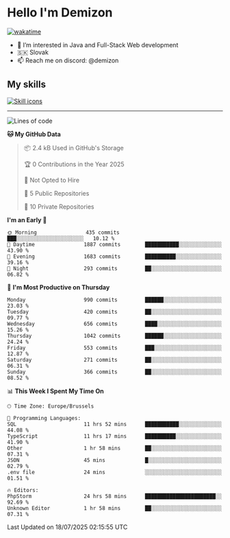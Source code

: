 # Hello I'm Demizon
[![wakatime](https://wakatime.com/badge/user/6ad1949f-d6d7-44f9-9eee-c35e54cc499b.svg)](https://wakatime.com/@6ad1949f-d6d7-44f9-9eee-c35e54cc499b)
- 👀 I’m interested in Java and Full-Stack Web development
- 🇸🇰 Slovak
- 📫 Reach me on discord: @demizon

## My skills
[![Skill icons](https://skillicons.dev/icons?i=java,js,ts,html,css,react,nextjs,tailwind,supabase,py,git,docker,linux,mysql,postgres,mongo&theme=dark)](https://github.com/Demizon3433)

---

<!--START_SECTION:waka-->
![Lines of code](https://img.shields.io/badge/From%20Hello%20World%20I%27ve%20Written-1.3%20million%20lines%20of%20code-blue)

**🐱 My GitHub Data** 

> 📦 2.4 kB Used in GitHub's Storage 
 > 
> 🏆 0 Contributions in the Year 2025
 > 
> 🚫 Not Opted to Hire
 > 
> 📜 5 Public Repositories 
 > 
> 🔑 10 Private Repositories 
 > 
**I'm an Early 🐤** 

```text
🌞 Morning                435 commits         ███░░░░░░░░░░░░░░░░░░░░░░   10.12 % 
🌆 Daytime                1887 commits        ███████████░░░░░░░░░░░░░░   43.90 % 
🌃 Evening                1683 commits        ██████████░░░░░░░░░░░░░░░   39.16 % 
🌙 Night                  293 commits         ██░░░░░░░░░░░░░░░░░░░░░░░   06.82 % 
```
📅 **I'm Most Productive on Thursday** 

```text
Monday                   990 commits         ██████░░░░░░░░░░░░░░░░░░░   23.03 % 
Tuesday                  420 commits         ██░░░░░░░░░░░░░░░░░░░░░░░   09.77 % 
Wednesday                656 commits         ████░░░░░░░░░░░░░░░░░░░░░   15.26 % 
Thursday                 1042 commits        ██████░░░░░░░░░░░░░░░░░░░   24.24 % 
Friday                   553 commits         ███░░░░░░░░░░░░░░░░░░░░░░   12.87 % 
Saturday                 271 commits         ██░░░░░░░░░░░░░░░░░░░░░░░   06.31 % 
Sunday                   366 commits         ██░░░░░░░░░░░░░░░░░░░░░░░   08.52 % 
```


📊 **This Week I Spent My Time On** 

```text
🕑︎ Time Zone: Europe/Brussels

💬 Programming Languages: 
SQL                      11 hrs 52 mins      ███████████░░░░░░░░░░░░░░   44.08 % 
TypeScript               11 hrs 17 mins      ██████████░░░░░░░░░░░░░░░   41.90 % 
Other                    1 hr 58 mins        ██░░░░░░░░░░░░░░░░░░░░░░░   07.31 % 
JSON                     45 mins             █░░░░░░░░░░░░░░░░░░░░░░░░   02.79 % 
.env file                24 mins             ░░░░░░░░░░░░░░░░░░░░░░░░░   01.51 % 

🔥 Editors: 
PhpStorm                 24 hrs 58 mins      ███████████████████████░░   92.69 % 
Unknown Editor           1 hr 58 mins        ██░░░░░░░░░░░░░░░░░░░░░░░   07.31 % 
```


 Last Updated on 18/07/2025 02:15:55 UTC
<!--END_SECTION:waka-->
